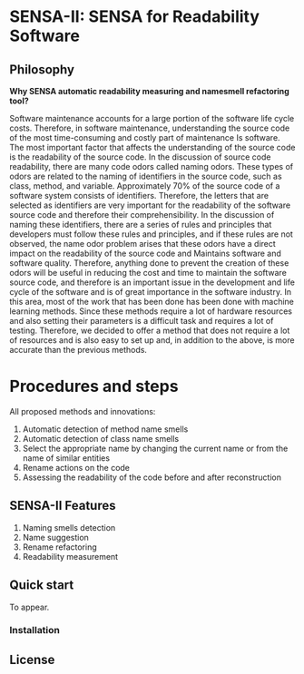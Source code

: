 # SENSA-II: SENSA for Readability Software



## Philosophy

**Why SENSA automatic readability measuring and namesmell refactoring tool?**

Software maintenance accounts for a large portion of the software life cycle costs. Therefore, in software maintenance, understanding the source code of the most time-consuming and costly part of maintenance Is software. The most important factor that affects the understanding of the source code is the readability of the source code. In the discussion of source code readability, there are many code odors called naming odors. These types of odors are related to the naming of identifiers in the source code, such as class, method, and variable. Approximately 70% of the source code of a software system consists of identifiers. Therefore, the letters that are selected as identifiers are very important for the readability of the software source code and therefore their comprehensibility. In the discussion of naming these identifiers, there are a series of rules and principles that developers must follow these rules and principles, and if these rules are not observed, the name odor problem arises that these odors have a direct impact on the readability of the source code and Maintains software and software quality. Therefore, anything done to prevent the creation of these odors will be useful in reducing the cost and time to maintain the software source code, and therefore is an important issue in the development and life cycle of the software and is of great importance in the software industry. In this area, most of the work that has been done has been done with machine learning methods. Since these methods require a lot of hardware resources and also setting their parameters is a difficult task and requires a lot of testing. Therefore, we decided to offer a method that does not require a lot of resources and is also easy to set up and, in addition to the above, is more accurate than the previous methods.


# Procedures and steps

All proposed methods and innovations:

1. Automatic detection of method name smells 
2. Automatic detection of class name smells 
3. Select the appropriate name by changing the current name or from the name of similar entities 
4. Rename actions on the code 
5. Assessing the readability of the code before and after reconstruction 


## SENSA-II Features
1. Naming smells detection
2. Name suggestion
3. Rename refactoring
4. Readability measurement


## Quick start

To appear.

### Installation



## License


